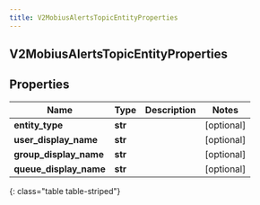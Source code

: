 ```yaml
---
title: V2MobiusAlertsTopicEntityProperties
---
```

## V2MobiusAlertsTopicEntityProperties

## Properties

|Name | Type | Description | Notes|
|------------ | ------------- | ------------- | -------------|
| **entity_type** | **str** |  | [optional] |
| **user_display_name** | **str** |  | [optional] |
| **group_display_name** | **str** |  | [optional] |
| **queue_display_name** | **str** |  | [optional] |
{: class="table table-striped"}


